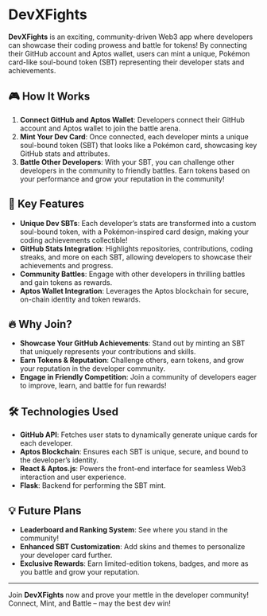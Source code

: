 # DevXFights

**DevXFights** is an exciting, community-driven Web3 app where developers can showcase their coding prowess and battle for tokens! By connecting their GitHub account and Aptos wallet, users can mint a unique, Pokémon card-like soul-bound token (SBT) representing their developer stats and achievements. 

## 🎮 How It Works

1. **Connect GitHub and Aptos Wallet**: Developers connect their GitHub account and Aptos wallet to join the battle arena.
2. **Mint Your Dev Card**: Once connected, each developer mints a unique soul-bound token (SBT) that looks like a Pokémon card, showcasing key GitHub stats and attributes.
3. **Battle Other Developers**: With your SBT, you can challenge other developers in the community to friendly battles. Earn tokens based on your performance and grow your reputation in the community!

## 🌟 Key Features

- **Unique Dev SBTs**: Each developer’s stats are transformed into a custom soul-bound token, with a Pokémon-inspired card design, making your coding achievements collectible!
- **GitHub Stats Integration**: Highlights repositories, contributions, coding streaks, and more on each SBT, allowing developers to showcase their achievements and progress.
- **Community Battles**: Engage with other developers in thrilling battles and gain tokens as rewards.
- **Aptos Wallet Integration**: Leverages the Aptos blockchain for secure, on-chain identity and token rewards.

## 🔥 Why Join?

- **Showcase Your GitHub Achievements**: Stand out by minting an SBT that uniquely represents your contributions and skills.
- **Earn Tokens & Reputation**: Challenge others, earn tokens, and grow your reputation in the developer community.
- **Engage in Friendly Competition**: Join a community of developers eager to improve, learn, and battle for fun rewards!

## 🛠️ Technologies Used

- **GitHub API**: Fetches user stats to dynamically generate unique cards for each developer.
- **Aptos Blockchain**: Ensures each SBT is unique, secure, and bound to the developer’s identity.
- **React & Aptos.js**: Powers the front-end interface for seamless Web3 interaction and user experience.
- **Flask**: Backend for performing the SBT mint.
  
## 💡 Future Plans

- **Leaderboard and Ranking System**: See where you stand in the community!
- **Enhanced SBT Customization**: Add skins and themes to personalize your developer card further.
- **Exclusive Rewards**: Earn limited-edition tokens, badges, and more as you battle and grow your reputation.

---

Join **DevXFights** now and prove your mettle in the developer community! Connect, Mint, and Battle – may the best dev win!
